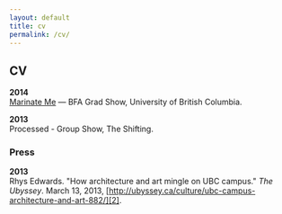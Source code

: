 ```yaml
---
layout: default
title: cv
permalink: /cv/
---
```



## CV

**2014** <br />
[Marinate Me][1] — BFA Grad Show, University of British Columbia.

**2013** <br />
Processed - Group Show, The Shifting.

### Press

**2013** <br />
Rhys Edwards. "How architecture and art mingle on UBC campus." *The Ubyssey*. March 13, 2013, [http://ubyssey.ca/culture/ubc-campus-architecture-and-art-882/][2].


[1]:http://gallery.ahva.ubc.ca/2014/04/04/marinate-me-ubc-2014-bfaba-visual-art-graduating-exhibition/        "AHVA Department Website"
[2]:http://ubyssey.ca/culture/ubc-campus-architecture-and-art-882/        "ubyssey.ca"
